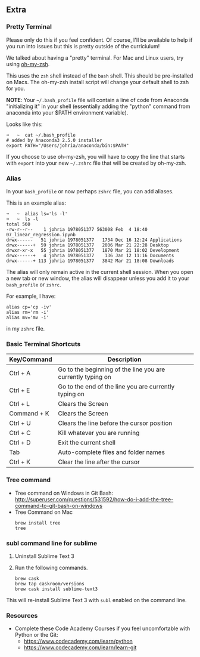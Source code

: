 ## Extra

### Pretty Terminal

Please only do this if you feel confident. Of course, I'll be available to help if you run into issues but this is pretty outside of the curriciulum!

We talked about having a "pretty" terminal. For Mac and Linux users, try using [oh-my-zsh](http://ohmyz.sh/).

This uses the `zsh` shell instead of the `bash` shell. This should be pre-installed on Macs. The oh-my-zsh install script will change your default shell to zsh for you.

**NOTE**: Your `~/.bash_profile` file will contain a line of code from Anaconda "initializing it" in your shell (essentially adding the "python" command from anaconda into your $PATH environment variable).

Looks like this:

```
➜   ~  cat ~/.bash_profile
# added by Anaconda3 2.5.0 installer
export PATH="/Users/johria/anaconda/bin:$PATH"
```

If you choose to use oh-my-zsh, you will have to copy the line that starts with `export` into your new `~/.zshrc` file that will be created by oh-my-zsh.

### Alias

In your `bash_profile` or now perhaps `zshrc` file, you can add aliases.

This is an example alias:

```
➜   ~  alias ls='ls -l'
➜   ~  ls -l
total 560
-rw-r--r--    1 johria 1978051377 563008 Feb  4 18:40 07_linear_regression.ipynb
drwx------   51 johria 1978051377   1734 Dec 16 12:24 Applications
drwx------+  59 johria 1978051377   2006 Mar 21 22:28 Desktop
drwxr-xr-x   55 johria 1978051377   1870 Mar 21 18:02 Development
drwx------+   4 johria 1978051377    136 Jan 12 11:16 Documents
drwx------+ 113 johria 1978051377   3842 Mar 21 18:08 Downloads
```

The alias will only remain active in the current shell session. When you open a new tab or new window, the alias will disappear unless you add it to your `bash_profile` or `zshrc`.

For example, I have:

```
alias cp='cp -iv'
alias rm='rm -i'
alias mv='mv -i'
```

in my `zshrc` file.

### Basic Terminal Shortcuts

|Key/Command|Description                                                 |
|-----------|------------------------------------------------------------|
|Ctrl + A   | Go to the beginning of the line you are currently typing on|
|Ctrl + E   | Go to the end of the line you are currently typing on      |
|Ctrl + L   | Clears the Screen                                          |
|Command + K| Clears the Screen                                          |
|Ctrl + U   | Clears the line before the cursor position                 |
|Ctrl + C   | Kill whatever you are running                              |
|Ctrl + D   | Exit the current shell                                     |
|Tab        | Auto-complete files and folder names                       |
|Ctrl + K   | Clear the line after the cursor                            |

### Tree command

- Tree command on Windows in Git Bash: http://superuser.com/questions/531592/how-do-i-add-the-tree-command-to-git-bash-on-windows
- Tree Command on Mac
  ```
  brew install tree
  tree
  ```

### subl command line for sublime

1. Uninstall Sublime Text 3
2. Run the following commands.

   ```
   brew cask
   brew tap caskroom/versions
   brew cask install sublime-text3
   ```

This will re-install Sublime Text 3 with `subl` enabled on the command line.

### Resources

- Complete these Code Academy Courses if you feel uncomfortable with Python or the Git:
	- https://www.codecademy.com/learn/python
	- https://www.codecademy.com/learn/learn-git
